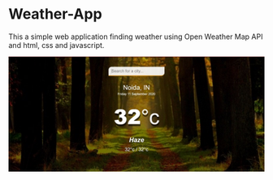 # Weather-App

This a simple web application finding weather using Open Weather Map API and html, css and javascript.

![Screenshot](https://github.com/shikhargupta-in/Weather-App/blob/master/Weather_App_Demo.JPG)
